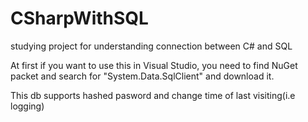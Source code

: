 # CSharpWithSQL
studying project for understanding connection between C# and SQL


At first if you want to use this in Visual Studio, you need to find NuGet packet and search for "System.Data.SqlClient" and download it. 

This db supports hashed pasword and change time of last visiting(i.e logging) 
